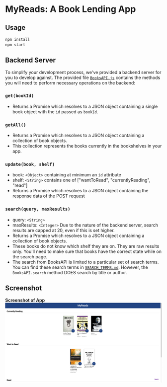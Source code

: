# MyReads: A Book Lending App

## Usage

```bash
npm install
npm start
```

## Backend Server

To simplify your development process, we've provided a backend server for you to develop against. The provided file [`BooksAPI.js`](src/BooksAPI.js) contains the methods you will need to perform necessary operations on the backend:

### `get(bookId)`

- Returns a Promise which resolves to a JSON object containing a single book object with the `id` passed as `bookId`.

### `getAll()`

- Returns a Promise which resolves to a JSON object containing a collection of book objects.
- This collection represents the books currently in the bookshelves in your app.

### `update(book, shelf)`

- book: `<Object>` containing at minimum an `id` attribute
- shelf: `<String>` contains one of ["wantToRead", "currentlyReading", "read"]
- Returns a Promise which resolves to a JSON object containing the response data of the POST request

### `search(query, maxResults)`

- query: `<String>`
- maxResults: `<Integer>` Due to the nature of the backend server, search results are capped at 20, even if this is set higher.
- Returns a Promise which resolves to a JSON object containing a collection of book objects.
- These books do not know which shelf they are on. They are raw results only. You'll need to make sure that books have the correct state while on the search page.
- The search from BooksAPI is limited to a particular set of search terms. You can find these search terms in [`SEARCH_TERMS.md`](SEARCH_TERMS.md).
  However, the `BooksAPI.search` method DOES search by title or author.

## Screenshot

**Screenshot of App**
![Image of Default Page](https://github.com/srlars/react-my-reads/blob/master/screenshots/screenshot_1.png)
